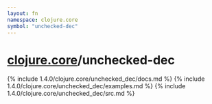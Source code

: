 ```yaml
---
layout: fn
namespace: clojure.core
symbol: "unchecked-dec"
---
```


# [clojure.core](../)/unchecked-dec

{% include 1.4.0/clojure.core/unchecked_dec/docs.md %}
{% include 1.4.0/clojure.core/unchecked_dec/examples.md %}
{% include 1.4.0/clojure.core/unchecked_dec/src.md %}

